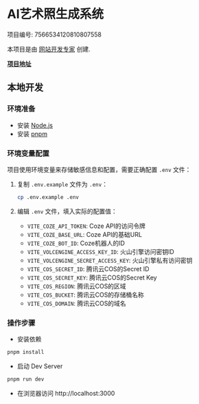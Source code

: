 # AI艺术照生成系统

项目编号: 7566534120810807558

本项目是由 [网站开发专家](https://space.coze.cn/) 创建.

[**项目地址**](https://space.coze.cn/task/7566534120810807558)

## 本地开发

### 环境准备

- 安装 [Node.js](https://nodejs.org/en)
- 安装 [pnpm](https://pnpm.io/installation)

### 环境变量配置

项目使用环境变量来存储敏感信息和配置，需要正确配置 `.env` 文件：

1. 复制 `.env.example` 文件为 `.env`：
   ```sh
   cp .env.example .env
   ```

2. 编辑 `.env` 文件，填入实际的配置值：
   - `VITE_COZE_API_TOKEN`: Coze API的访问令牌
   - `VITE_COZE_BASE_URL`: Coze API的基础URL
   - `VITE_COZE_BOT_ID`: Coze机器人的ID
   - `VITE_VOLCENGINE_ACCESS_KEY_ID`: 火山引擎访问密钥ID
   - `VITE_VOLCENGINE_SECRET_ACCESS_KEY`: 火山引擎私有访问密钥
   - `VITE_COS_SECRET_ID`: 腾讯云COS的Secret ID
   - `VITE_COS_SECRET_KEY`: 腾讯云COS的Secret Key
   - `VITE_COS_REGION`: 腾讯云COS的区域
   - `VITE_COS_BUCKET`: 腾讯云COS的存储桶名称
   - `VITE_COS_DOMAIN`: 腾讯云COS的域名

### 操作步骤

- 安装依赖

```sh
pnpm install
```

- 启动 Dev Server

```sh
pnpm run dev
```

- 在浏览器访问 http://localhost:3000